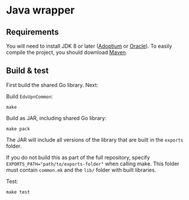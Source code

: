 # Java wrapper

## Requirements

You will need to install JDK 8 or later ([Adoptium](https://adoptium.net/)
or [Oracle](https://www.oracle.com/java/technologies/downloads/)). To easily compile the project, you should
download [Maven](https://maven.apache.org/).

## Build & test

First build the shared Go library. Next:

Build `EduVpnCommon`:

```shell
make
```

Build as JAR, including shared Go library:

```shell
make pack
```

The JAR will include all versions of the library that are built in the `exports` folder.

If you do not build this as part of the full repository, specify `EXPORTS_PATH="path/to/exports-folder"`
when calling make. This folder must contain `common.mk` and the `lib/` folder with built libraries.

Test:

```shell
make test
```
